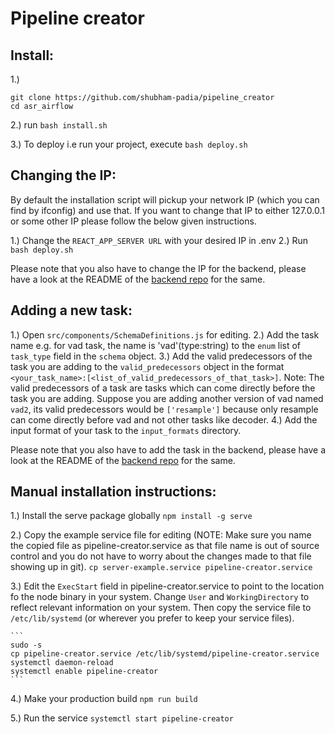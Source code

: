 # Pipeline creator

## Install:
1.)
```
git clone https://github.com/shubham-padia/pipeline_creator
cd asr_airflow
```
2.) run `bash install.sh`

3.) To deploy i.e run your project, execute `bash deploy.sh`

## Changing the IP:

By default the installation script will pickup your network IP (which you can find by ifconfig) and use that.
If you want to change that IP to either 127.0.0.1 or some other IP please follow the below given instructions.

1.) Change the `REACT_APP_SERVER URL` with your desired IP in .env
2.) Run `bash deploy.sh`

Please note that you also have to change the IP for the backend, please have a look at the README of the [backend repo](https://github.com/shubham-padia/asr_airflow) for the same.

## Adding a new task:

1.) Open `src/components/SchemaDefinitions.js` for editing.
2.) Add the task name e.g. for vad task, the name is 'vad'(type:string) to the `enum` list of `task_type` field in the `schema` object.
3.) Add the valid predecessors of the task you are adding to the `valid_predecessors` object in the format `<your_task_name>:[<list_of_valid_predecessors_of_that_task>]`. Note: The valid predecessors of a task are tasks which can come directly before the task you are adding. Suppose you are adding another version of vad named `vad2`, its valid predecessors would be `['resample']` because only resample can come directly before vad and not other tasks like decoder.
4.) Add the input format of your task to the `input_formats` directory.

Please note that you also have to add the task in the backend, please have a look at the README of the [backend repo](https://github.com/shubham-padia/asr_airflow) for the same.

## Manual installation instructions:

1.) Install the serve package globally
    ```
    npm install -g serve
    ```

2.) Copy the example service file for editing (NOTE: Make sure you name the copied file as pipeline-creator.service as that file name is out of source control and you do not have to worry about the changes made to that file showing up in git).
    ```
    cp server-example.service pipeline-creator.service
    ```

3.) Edit the `ExecStart` field in pipeline-creator.service to point to the location fo the node binary in your system. Change `User` and `WorkingDirectory` to reflect relevant information on your system.
Then copy the service file to `/etc/lib/systemd` (or wherever you prefer to keep your service files).

    ```
    sudo -s
    cp pipeline-creator.service /etc/lib/systemd/pipeline-creator.service
    systemctl daemon-reload
    systemctl enable pipeline-creator
    ```

4.) Make your production build
    ```
    npm run build
    ```

5.) Run the service
    ```
    systemctl start pipeline-creator
    ```

